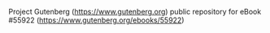 Project Gutenberg (https://www.gutenberg.org) public repository for
eBook #55922 (https://www.gutenberg.org/ebooks/55922)

